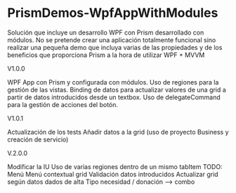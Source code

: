 # PrismDemos-WpfAppWithModules
Solución que incluye un desarrollo WPF con Prism desarrollado con módulos.
No se pretende crear una aplicación totalmente funcional sino realizar una pequeña demo que incluya varias
de las propiedades y de los beneficios que proporciona Prism a la hora de utilizar WPF + MVVM

V1.0.0

WPF App con Prism y configurada con módulos.
Uso de regiones para la gestión de las vistas.
Binding de datos para actualizar valores de una grid a partir de datos introducidos desde un textbox.
Uso de delegateCommand para la gestión de acciones del botón.

V1.0.1

Actualización de los tests
Añadir datos a la grid (uso de proyecto Business y creación de servicio)

V.2.0.0

Modificar la IU
Uso de varias regiones dentro de un mismo tabItem
TODO: 
Menú 
Menú contextual grid
Validación datos introducidos
Actualizar grid según datos dados de alta
Tipo necesidad / donación --> combo


